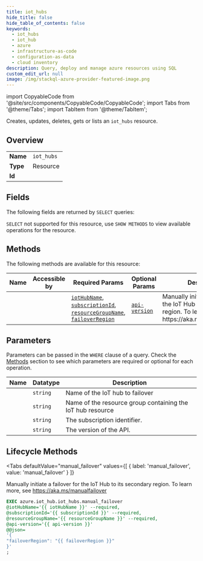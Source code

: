 ```yaml
--- 
title: iot_hubs
hide_title: false
hide_table_of_contents: false
keywords:
  - iot_hubs
  - iot_hub
  - azure
  - infrastructure-as-code
  - configuration-as-data
  - cloud inventory
description: Query, deploy and manage azure resources using SQL
custom_edit_url: null
image: /img/stackql-azure-provider-featured-image.png
---
```


import CopyableCode from '@site/src/components/CopyableCode/CopyableCode';
import Tabs from '@theme/Tabs';
import TabItem from '@theme/TabItem';

Creates, updates, deletes, gets or lists an <code>iot_hubs</code> resource.

## Overview
<table><tbody>
<tr><td><b>Name</b></td><td><code>iot_hubs</code></td></tr>
<tr><td><b>Type</b></td><td>Resource</td></tr>
<tr><td><b>Id</b></td><td><CopyableCode code="azure.iot_hub.iot_hubs" /></td></tr>
</tbody></table>

## Fields

The following fields are returned by `SELECT` queries:

`SELECT` not supported for this resource, use `SHOW METHODS` to view available operations for the resource.


## Methods

The following methods are available for this resource:

<table>
<thead>
    <tr>
    <th>Name</th>
    <th>Accessible by</th>
    <th>Required Params</th>
    <th>Optional Params</th>
    <th>Description</th>
    </tr>
</thead>
<tbody>
<tr>
    <td><a href="#manual_failover"><CopyableCode code="manual_failover" /></a></td>
    <td><CopyableCode code="exec" /></td>
    <td><a href="#parameter-iotHubName"><code>iotHubName</code></a>, <a href="#parameter-subscriptionId"><code>subscriptionId</code></a>, <a href="#parameter-resourceGroupName"><code>resourceGroupName</code></a>, <a href="#parameter-failoverRegion"><code>failoverRegion</code></a></td>
    <td><a href="#parameter-api-version"><code>api-version</code></a></td>
    <td>Manually initiate a failover for the IoT Hub to its secondary region. To learn more, see https://aka.ms/manualfailover</td>
</tr>
</tbody>
</table>

## Parameters

Parameters can be passed in the `WHERE` clause of a query. Check the [Methods](#methods) section to see which parameters are required or optional for each operation.

<table>
<thead>
    <tr>
    <th>Name</th>
    <th>Datatype</th>
    <th>Description</th>
    </tr>
</thead>
<tbody>
<tr id="parameter-iotHubName">
    <td><CopyableCode code="iotHubName" /></td>
    <td><code>string</code></td>
    <td>Name of the IoT hub to failover</td>
</tr>
<tr id="parameter-resourceGroupName">
    <td><CopyableCode code="resourceGroupName" /></td>
    <td><code>string</code></td>
    <td>Name of the resource group containing the IoT hub resource</td>
</tr>
<tr id="parameter-subscriptionId">
    <td><CopyableCode code="subscriptionId" /></td>
    <td><code>string</code></td>
    <td>The subscription identifier.</td>
</tr>
<tr id="parameter-api-version">
    <td><CopyableCode code="api-version" /></td>
    <td><code>string</code></td>
    <td>The version of the API.</td>
</tr>
</tbody>
</table>

## Lifecycle Methods

<Tabs
    defaultValue="manual_failover"
    values={[
        { label: 'manual_failover', value: 'manual_failover' }
    ]}
>
<TabItem value="manual_failover">

Manually initiate a failover for the IoT Hub to its secondary region. To learn more, see https://aka.ms/manualfailover

```sql
EXEC azure.iot_hub.iot_hubs.manual_failover 
@iotHubName='{{ iotHubName }}' --required, 
@subscriptionId='{{ subscriptionId }}' --required, 
@resourceGroupName='{{ resourceGroupName }}' --required, 
@api-version='{{ api-version }}' 
@@json=
'{
"failoverRegion": "{{ failoverRegion }}"
}'
;
```
</TabItem>
</Tabs>
